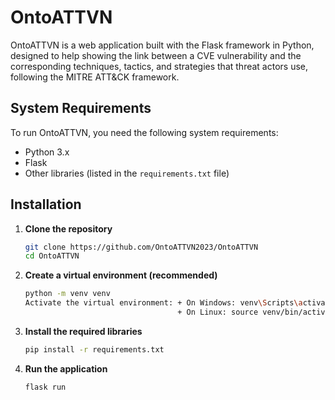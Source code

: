 # OntoATTVN

OntoATTVN is a web application built with the Flask framework in Python, designed to help showing the link between a CVE vulnerability and the corresponding techniques, tactics, and strategies that threat actors use, following the MITRE ATT&CK framework.

## System Requirements

To run OntoATTVN, you need the following system requirements:

- Python 3.x
- Flask
- Other libraries (listed in the `requirements.txt` file)

## Installation

1. **Clone the repository**

   ```bash
   git clone https://github.com/OntoATTVN2023/OntoATTVN
   cd OntoATTVN

2. **Create a virtual environment (recommended)**

   ```bash    
   python -m venv venv
   Activate the virtual environment: + On Windows: venv\Scripts\activate
                                     + On Linux: source venv/bin/activate

3. **Install the required libraries**
   
   ```bash 
   pip install -r requirements.txt

4. **Run the application**

   ```bash 
   flask run


 
